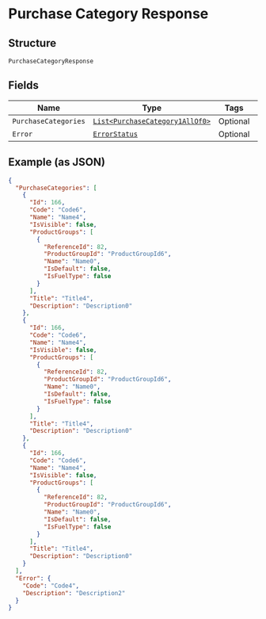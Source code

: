 
# Purchase Category Response

## Structure

`PurchaseCategoryResponse`

## Fields

| Name | Type | Tags | Description |
|  --- | --- | --- | --- |
| `PurchaseCategories` | [`List<PurchaseCategory1AllOf0>`](../../doc/models/purchase-category-1-all-of-0.md) | Optional | - |
| `Error` | [`ErrorStatus`](../../doc/models/error-status.md) | Optional | - |

## Example (as JSON)

```json
{
  "PurchaseCategories": [
    {
      "Id": 166,
      "Code": "Code6",
      "Name": "Name4",
      "IsVisible": false,
      "ProductGroups": [
        {
          "ReferenceId": 82,
          "ProductGroupId": "ProductGroupId6",
          "Name": "Name0",
          "IsDefault": false,
          "IsFuelType": false
        }
      ],
      "Title": "Title4",
      "Description": "Description0"
    },
    {
      "Id": 166,
      "Code": "Code6",
      "Name": "Name4",
      "IsVisible": false,
      "ProductGroups": [
        {
          "ReferenceId": 82,
          "ProductGroupId": "ProductGroupId6",
          "Name": "Name0",
          "IsDefault": false,
          "IsFuelType": false
        }
      ],
      "Title": "Title4",
      "Description": "Description0"
    },
    {
      "Id": 166,
      "Code": "Code6",
      "Name": "Name4",
      "IsVisible": false,
      "ProductGroups": [
        {
          "ReferenceId": 82,
          "ProductGroupId": "ProductGroupId6",
          "Name": "Name0",
          "IsDefault": false,
          "IsFuelType": false
        }
      ],
      "Title": "Title4",
      "Description": "Description0"
    }
  ],
  "Error": {
    "Code": "Code4",
    "Description": "Description2"
  }
}
```

